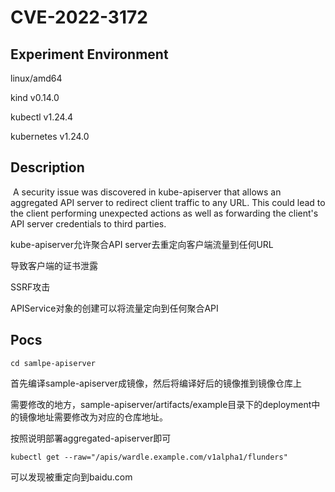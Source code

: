 # CVE-2022-3172

## Experiment Environment

linux/amd64

kind  v0.14.0

kubectl  v1.24.4

kubernetes  v1.24.0

## Description

​	A security issue was discovered in kube-apiserver that allows an aggregated API server to redirect client traffic to any URL. This could lead to the client performing unexpected actions as well as forwarding the client's API server credentials to third parties.

kube-apiserver允许聚合API server去重定向客户端流量到任何URL

导致客户端的证书泄露

SSRF攻击

APIService对象的创建可以将流量定向到任何聚合API

## Pocs

```
cd samlpe-apiserver
```

首先编译sample-apiserver成镜像，然后将编译好后的镜像推到镜像仓库上

需要修改的地方，sample-apiserver/artifacts/example目录下的deployment中的镜像地址需要修改为对应的仓库地址。

按照说明部署aggregated-apiserver即可

```
kubectl get --raw="/apis/wardle.example.com/v1alpha1/flunders"
```

可以发现被重定向到baidu.com
